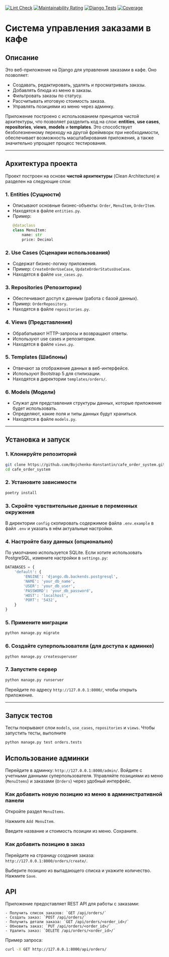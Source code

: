 [![Lint Check](https://github.com/Bojchenko-Konstantin/cafe_order_system/actions/workflows/lint-check.yml/badge.svg)](https://github.com/Bojchenko-Konstantin/cafe_order_system/actions/workflows/lint-check.yml)
[![Maintainability Rating](https://sonarcloud.io/api/project_badges/measure?project=Bojchenko-Konstantin_cafe_order_system&metric=sqale_rating)](https://sonarcloud.io/summary/new_code?id=Bojchenko-Konstantin_cafe_order_system)
[![Django Tests](https://github.com/Bojchenko-Konstantin/cafe_order_system/actions/workflows/django-tests.yml/badge.svg)](https://github.com/Bojchenko-Konstantin/cafe_order_system/actions/workflows/django-tests.yml)
[![Coverage](https://sonarcloud.io/api/project_badges/measure?project=Bojchenko-Konstantin_cafe_order_system&metric=coverage)](https://sonarcloud.io/summary/new_code?id=Bojchenko-Konstantin_cafe_order_system)
# Система управления заказами в кафе

## Описание

Это веб-приложение на Django для управления заказами в кафе. Оно позволяет:
- Создавать, редактировать, удалять и просматривать заказы.
- Добавлять блюда из меню в заказы.
- Фильтровать заказы по статусу.
- Рассчитывать итоговую стоимость заказа.
- Управлять позициями из меню через админку.

Приложение построено с использованием принципов чистой архитектуры, что позволяет разделить код на слои: **entities**, **use cases**, **repositories**, **views**, **models** и **templates**. 
Это способствует безболезненному переходу на другой фреймворк при необходимости, обеспечивает возможность масштабирования приложения, а также значительно упрощает процесс тестирования.

---

## Архитектура проекта

Проект построен на основе **чистой архитектуры** (Clean Architecture) и разделен на следующие слои:

### 1. **Entities (Сущности)**
   - Описывают основные бизнес-объекты: `Order`, `MenuItem`, `OrderItem`.
   - Находятся в файле `entities.py`.
   - Пример:
     ```python
     @dataclass
     class MenuItem:
         name: str
         price: Decimal
     ```

### 2. **Use Cases (Сценарии использования)**
   - Содержат бизнес-логику приложения.
   - Пример: `CreateOrderUseCase`, `UpdateOrderStatusUseCase`.
   - Находятся в файле `use_cases.py`.

### 3. **Repositories (Репозитории)**
   - Обеспечивают доступ к данным (работа с базой данных).
   - Пример: `OrderRepository`.
   - Находятся в файле `repositories.py`.

### 4. **Views (Представления)**
   - Обрабатывают HTTP-запросы и возвращают ответы.
   - Используют use cases и репозитории.
   - Находятся в файле `views.py`.

### 5. **Templates (Шаблоны)**
   - Отвечают за отображение данных в веб-интерфейсе.
   - Используют Bootstrap 5 для стилизации.
   - Находятся в директории `templates/orders/`.

### 6. **Models (Модели)** 
   - Cлужат для представления структуры данных, которые приложение будет использовать.
   - Определяют, какие поля и типы данных будут храниться.
   - Находятся в файле `models.py`.

---

## Установка и запуск

### 1. Клонируйте репозиторий

```bash
git clone https://github.com/Bojchenko-Konstantin/cafe_order_system.git
cd cafe_order_system
```
### 2. Установите зависимости

```bash
poetry install
```

### 3. Скройте чувствительные данные в переменных окружения

В директории `config` скопировать содержимое файла `.env.example` в файл `.env` и указать в нём актуальные настройки.

### 4. Настройте базу данных (опционально)

По умолчанию используется SQLite. Если хотите использовать PostgreSQL, измените настройки в `settings.py`:

```python
DATABASES = {
    'default': {
        'ENGINE': 'django.db.backends.postgresql',
        'NAME': 'your_db_name',
        'USER': 'your_db_user',
        'PASSWORD': 'your_db_password',
        'HOST': 'localhost',
        'PORT': '5432',
    }
}
```

### 5. Примените миграции

```bash
python manage.py migrate
```

### 6. Создайте суперпользователя (для доступа к админке)

```bash
python manage.py createsuperuser
```

### 7. Запустите сервер

```bash
python manage.py runserver
```
Перейдите по адресу `http://127.0.0.1:8000/`, чтобы открыть приложение.

---

## Запуск тестов

Тесты покрывают слои `models`, `use_cases`, `repositories` и `views`. Чтобы запустить тесты, выполните

```bash
python manage.py test orders.tests
```

## Использование админки

Перейдите в админку: `http://127.0.0.1:8000/admin/`.
Войдите с учетными данными суперпользователя.
Управляйте позициями из меню (`MenuItems`) и заказами (`Orders`) через удобный интерфейс.

### Как добавить новую позицию из меню в административной панели

Откройте раздел `MenuItems`.

Нажмите `Add MenuItem`.

Введите название и стоимость позиции из меню.
Сохраните.

### Как добавить позицию в заказ
Перейдите на страницу создания заказа: `http://127.0.0.1:8000/orders/create/`.

Выберите позицию из выпадающего списка и укажите количество.
Нажмите `Save`.

## API

Приложение предоставляет REST API для работы с заказами:

    - Получить список заказов: `GET /api/orders/`
    - Создать заказ: `POST /api/orders/`
    - Получить детали заказа: `GET /api/orders/<order_id>/`
    - Обновить заказ: `PUT /api/orders/<order_id>/`
    - Удалить заказ: `DELETE /api/orders/<order_id>/`

Пример запроса:
```bash
curl -X GET http://127.0.0.1:8000/api/orders/
```



